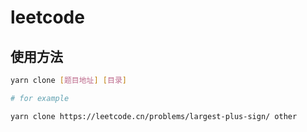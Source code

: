 # leetcode


## 使用方法

```bash
yarn clone [题目地址] [目录]

# for example

yarn clone https://leetcode.cn/problems/largest-plus-sign/ other
```
